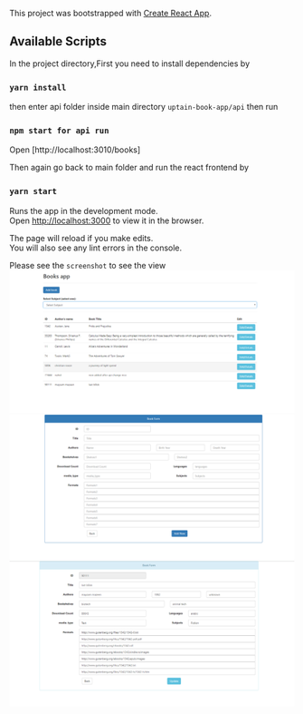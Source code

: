 This project was bootstrapped with [Create React App](https://github.com/facebook/create-react-app).

## Available Scripts

In the project directory,First you need to install dependencies by

### `yarn install`

then enter api folder inside main directory `uptain-book-app/api` then run
### `npm start for api run` 
Open [http://localhost:3010/books]

Then again go back to main folder and run the react frontend by

### `yarn start`


Runs the app in the development mode.<br />
Open [http://localhost:3000](http://localhost:3000) to view it in the browser.

The page will reload if you make edits.<br />
You will also see any lint errors in the console.

Please see the `screenshot` to see the view
![screenshot](screenshots/mainPage.PNG)
![screenshot](screenshots/newBook.PNG)
![screenshot](screenshots/updateBook.PNG)
